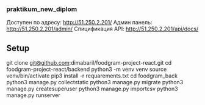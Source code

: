 ### praktikum_new_diplom

Доступен по адресу: http://51.250.2.201/
Админ панель: http://51.250.2.201/admin/
Спицификация API: http://51.250.2.201/api/docs/

## Setup

git clone git@github.com:dimabaril/foodgram-project-react.git
cd foodgram-project-react/backend
python3 -m venv venv
source venv/bin/activate
pip3 install -r requarements.txt
cd foodgram_back
python3 manage.py collectstatic
python3 manage.py migrate
python3 manage.py createsuperuser
python3 manage.py importcsv
python3 manage.py runserver
